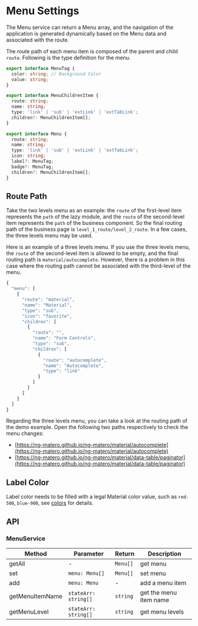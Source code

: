 # Menu Settings

The Menu service can return a Menu array, and the navigation of the application is generated dynamically based on the Menu data and associated with the route.

The route path of each menu item is composed of the parent and child `route`. Following is the type definition for the menu.

```typescript
export interface MenuTag {
  color: string; // Background Color
  value: string;
}

export interface MenuChildrenItem {
  route: string;
  name: string;
  type: 'link' | 'sub' | 'extLink' | 'extTabLink';
  children?: MenuChildrenItem[];
}

export interface Menu {
  route: string;
  name: string;
  type: 'link' | 'sub' | 'extLink' | 'extTabLink';
  icon: string;
  label?: MenuTag;
  badge?: MenuTag;
  children?: MenuChildrenItem[];
}
```

## Route Path

Take the two levels menu as an example: the `route` of the first-level item represents the `path` of the lazy module, and the `route` of the second-level item represents the `path` of the business component. So the final routing path of the business page is `level_1_route/level_2_route`. In a few cases, the three levels menu may be used.

Here is an example of a three levels menu. If you use the three levels menu, the `route` of the second-level item is allowed to be empty, and the final routing path is `material/autocomplete`. However, there is a problem in this case where the routing path cannot be associated with the third-level of the menu.

```javascript
{
  "menu": [
    {
      "route": "material",
      "name": "Material",
      "type": "sub",
      "icon": "favorite",
      "children": [
        {
          "route": "",
          "name": "Form Controls",
          "type": "sub",
          "children": [
            {
              "route": "autocomplete",
              "name": "Autocomplete",
              "type": "link"
            }
          ]
        }
      ]
    }
  ]
}
```

Regarding the three levels menu, you can take a look at the routing path of the demo example. Open the following two paths respectively to check the menu changes:

* [https://ng-matero.github.io/ng-matero/material/autocomplete](https://ng-matero.github.io/ng-matero/material/autocomplete)
* [https://ng-matero.github.io/ng-matero/material/data-table/paginator](https://ng-matero.github.io/ng-matero/material/data-table/paginator)

## Label Color

Label color needs to be filled with a legal Material color value, such as `red-500`, `blue-900`, see [colors](colors.md) for details.

## API

### MenuService

| Method          | Parameter            | Return   | Description            |
| --------------- | -------------------- | -------- | ---------------------- |
| getAll          | -                    | `Menu[]` | get menu               |
| set             | `menu: Menu[]`       | `Menu[]` | set menu               |
| add             | `menu: Menu`         | -        | add a menu item        |
| getMenuItemName | `stateArr: string[]` | `string` | get the menu item name |
| getMenuLevel    | `stateArr: string[]` | `string` | get menu levels        |
